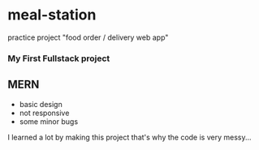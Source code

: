 # meal-station
practice project "food order / delivery web app"

### My First Fullstack project
## MERN

- basic design
- not responsive
- some minor bugs

I learned a lot by making this project
that's why the code is very messy...
